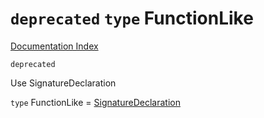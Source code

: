 # `deprecated` `type` FunctionLike

[Documentation Index](../README.md)

`deprecated`

Use SignatureDeclaration

`type` FunctionLike = [SignatureDeclaration](../type.SignatureDeclaration/README.md)